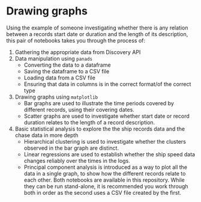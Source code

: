 # Drawing graphs

Using the example of someone investigating whether there is any relation between a records start date or duration and the length of its description, this pair of notebooks takes you through the process of:

1. Gathering the appropriate data from Discovery API
2. Data manipulation using `panads`
    - Converting the data to a dataframe
    - Saving the dataframe to a CSV file
    - Loading data from a CSV file
    - Ensuring that data in columns is in the correct format/of the correct type
3. Drawing graphs using `matplotlib`
    - Bar graphs are used to illustrate the time periods covered by different records, using their covering dates. 
    - Scatter graphs are used to investigate whether start date or record duration relates to the length of a record description. 
4. Basic statistical analysis to explore the the ship records data and the chase data in more depth
    - Hierarchical clustering is used to investigate whether the clusters observed in the bar graph are distinct.
    - Linear regressions are used to establish whether the ship speed data changes reliably over the times in the logs. 
    - Principal component analysis is introduced as a way to plot all the data in a single graph, to show how the different records relate to each other.
Both notebooks are available in this repository. While they can be run stand-alone, it is recommended you work through both in order as the second uses a CSV file created by the first.